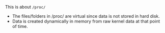 This is about ```/proc/``` 

* The files/folders in /proc/ are virtual since data is not stored in hard disk.
* Data is created dynamically in memory from raw kernel data at that point of time.
